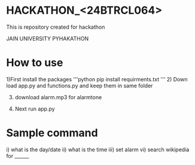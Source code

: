 # HACKATHON_<24BTRCL064>

This is repository created for hackathon

JAIN UNIVERSITY PYHAKATHON

# How to use

1)First install the packages 
'''python
pip install requirments.txt
'''
2) Down load app.py and functions.py and keep them in same folder

3) download alarm.mp3 for alarmtone

4) Next run app.py

# Sample command
i) what is the day/date
ii) what is the time
iii) set alarm
vi) search wikipedia for ______

